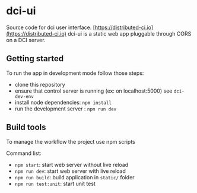 # dci-ui

Source code for dci user interface. [https://distributed-ci.io](https://distributed-ci.io)
dci-ui is a static web app pluggable through CORS on a DCI server.

## Getting started

To run the app in development mode follow those steps:

 * clone this repository
 * ensure that control server is running (ex: on localhost:5000) see `dci-dev-env`
 * install node dependencies: `npm install`
 * run the development server : `npm run dev`

## Build tools

To manage the workflow the project use npm scripts

Command list:

 * `npm start`: start web server without live reload
 * `npm run dev`: start web server with live reload
 * `npm run build`: build application in `static/` folder
 * `npm run test:unit`: start unit test


